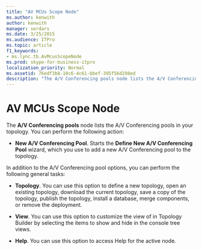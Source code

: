 ```yaml
---
title: "AV MCUs Scope Node"
ms.author: kenwith
author: kenwith
manager: serdars
ms.date: 3/25/2015
ms.audience: ITPro
ms.topic: article
f1_keywords:
- ms.lync.tb.AvMcusScopeNode
ms.prod: skype-for-business-itpro
localization_priority: Normal
ms.assetid: 76edf3b8-10c6-4c61-bbef-395f56d298ed
description: "The A/V Conferencing pools node lists the A/V Conferencing pools in your topology. You can perform the following action:"
---
```


# AV MCUs Scope Node
 
The **A/V Conferencing pools** node lists the A/V Conferencing pools in your topology. You can perform the following action:
  
- **New A/V Conferencing Pool**. Starts the **Define New A/V Conferencing Pool** wizard, which you use to add a new A/V Conferencing pool to the topology.
    
In addition to the A/V Conferencing pool options, you can perform the following general tasks:
  
- **Topology**. You can use this option to define a new topology, open an existing topology, download the current topology, save a copy of the topology, publish the topology, install a database, merge components, or remove the deployment.
    
- **View**. You can use this option to customize the view of in Topology Builder by selecting the items to show and hide in the console tree views.
    
- **Help**. You can use this option to access Help for the active node.
    

